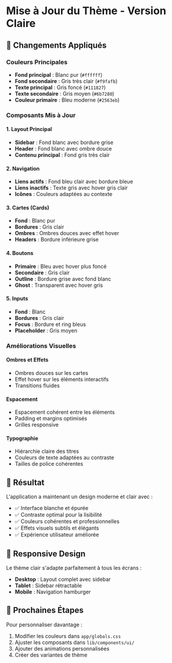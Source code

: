 # Mise à Jour du Thème - Version Claire

## 🎨 Changements Appliqués

### Couleurs Principales
- **Fond principal** : Blanc pur (`#ffffff`)
- **Fond secondaire** : Gris très clair (`#f9fafb`)
- **Texte principal** : Gris foncé (`#111827`)
- **Texte secondaire** : Gris moyen (`#6b7280`)
- **Couleur primaire** : Bleu moderne (`#2563eb`)

### Composants Mis à Jour

#### 1. Layout Principal
- **Sidebar** : Fond blanc avec bordure grise
- **Header** : Fond blanc avec ombre douce
- **Contenu principal** : Fond gris très clair

#### 2. Navigation
- **Liens actifs** : Fond bleu clair avec bordure bleue
- **Liens inactifs** : Texte gris avec hover gris clair
- **Icônes** : Couleurs adaptées au contexte

#### 3. Cartes (Cards)
- **Fond** : Blanc pur
- **Bordures** : Gris clair
- **Ombres** : Ombres douces avec effet hover
- **Headers** : Bordure inférieure grise

#### 4. Boutons
- **Primaire** : Bleu avec hover plus foncé
- **Secondaire** : Gris clair
- **Outline** : Bordure grise avec fond blanc
- **Ghost** : Transparent avec hover gris

#### 5. Inputs
- **Fond** : Blanc
- **Bordures** : Gris clair
- **Focus** : Bordure et ring bleus
- **Placeholder** : Gris moyen

### Améliorations Visuelles

#### Ombres et Effets
- Ombres douces sur les cartes
- Effet hover sur les éléments interactifs
- Transitions fluides

#### Espacement
- Espacement cohérent entre les éléments
- Padding et margins optimisés
- Grilles responsive

#### Typographie
- Hiérarchie claire des titres
- Couleurs de texte adaptées au contraste
- Tailles de police cohérentes

## 🚀 Résultat

L'application a maintenant un design moderne et clair avec :
- ✅ Interface blanche et épurée
- ✅ Contraste optimal pour la lisibilité
- ✅ Couleurs cohérentes et professionnelles
- ✅ Effets visuels subtils et élégants
- ✅ Expérience utilisateur améliorée

## 📱 Responsive Design

Le thème clair s'adapte parfaitement à tous les écrans :
- **Desktop** : Layout complet avec sidebar
- **Tablet** : Sidebar rétractable
- **Mobile** : Navigation hamburger

## 🎯 Prochaines Étapes

Pour personnaliser davantage :
1. Modifier les couleurs dans `app/globals.css`
2. Ajuster les composants dans `lib/components/ui/`
3. Ajouter des animations personnalisées
4. Créer des variantes de thème
